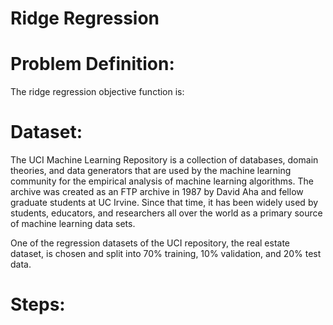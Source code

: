 # Ridge Regression

# Problem Definition:
The ridge regression objective function is:



# Dataset:
The UCI Machine Learning Repository is a collection of databases, domain theories, and data generators that are used by the machine learning community for the empirical analysis of machine learning algorithms. The archive was created as an FTP archive in 1987 by David Aha and fellow graduate students at UC Irvine. Since that time, it has been widely used by students, educators, and researchers all over the world as a primary source of machine learning data sets.

One of the regression datasets of the UCI repository, the real estate dataset, is chosen and split into 70% training, 10% validation, and 20% test data.

# Steps:
